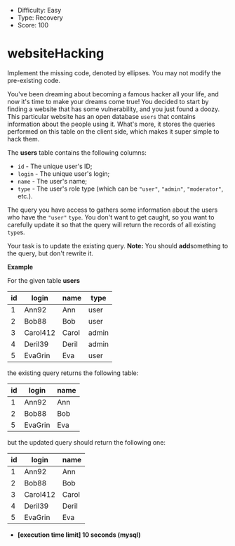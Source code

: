 - Difficulty: Easy
- Type: Recovery
- Score: 100

# websiteHacking

Implement the missing code, denoted by ellipses. You may not modify the pre-existing code.

You've been dreaming about becoming a famous hacker all your life, and now it's time to make your dreams come true! You decided to start by finding a website that has some vulnerability, and you just found a doozy. This particular website has an open database `users` that contains information about the people using it. What's more, it stores the queries performed on this table on the client side, which makes it super simple to hack them.

The **users** table contains the following columns:

- `id` - The unique user's ID;
- `login` - The unique user's login;
- `name` - The user's name;
- `type` - The user's role type (which can be `"user"`, `"admin"`, `"moderator"`, etc.).

The query you have access to gathers some information about the users who have the `"user"` `type`. You don't want to get caught, so you want to carefully update it so that the query will return the records of all existing `type`s.

Your task is to update the existing query. **Note:** You should **add**something to the query, but don't rewrite it.

**Example**

For the given table **users**

| id   | login    | name  | type  |
| ---- | -------- | ----- | ----- |
| 1    | Ann92    | Ann   | user  |
| 2    | Bob88    | Bob   | user  |
| 3    | Carol412 | Carol | admin |
| 4    | Deril39  | Deril | admin |
| 5    | EvaGrin  | Eva   | user  |

the existing query returns the following table:

| id   | login   | name |
| ---- | ------- | ---- |
| 1    | Ann92   | Ann  |
| 2    | Bob88   | Bob  |
| 5    | EvaGrin | Eva  |

but the updated query should return the following one:

| id   | login    | name  |
| ---- | -------- | ----- |
| 1    | Ann92    | Ann   |
| 2    | Bob88    | Bob   |
| 3    | Carol412 | Carol |
| 4    | Deril39  | Deril |
| 5    | EvaGrin  | Eva   |

- **[execution time limit] 10 seconds (mysql)**